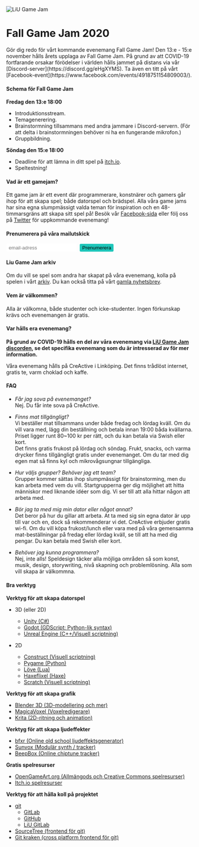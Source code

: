 <img src="/static/img/logga.png" alt="LiU Game Jam" id="gamejam-logo">
<h1>Fall Game Jam 2020</h1>
Gör dig redo för vårt kommande evenemang Fall Game Jam!
Den 13:e - 15:e november hålls årets upplaga av Fall Game Jam.
På grund av att COVID-19 fortfarande orsakar förödelser i världen hålls jammet på distans via vår [Discord-server](https://discord.gg/eHgXYMS). Ta även en titt på vårt [Facebook-event](https://www.facebook.com/events/4918751154809003/).

<h4 class="highlight">Schema för Fall Game Jam</h4>

**Fredag den 13:e 18:00**

- Introduktionsstream.
- Temagenerering.
- Brainstormning tillsammans med andra jammare i Discord-servern. (För att delta i brainstormningen behöver ni ha en fungerande mikrofon.)
- Gruppbildning.

**Söndag den 15:e 18:00**

- Deadline för att lämna in ditt spel på [itch.io](https://itch.io).
- Speltestning!

<h4 class="highlight">Vad är ett gamejam?</h4>

Ett game jam är ett event där programmerare, konstnärer och gamers går ihop för att skapa spel; både datorspel och brädspel.
Alla våra game jams har sina egna slumpmässigt valda teman för inspiration och en 48-timmarsgräns att skapa sitt spel på!
Besök vår [Facebook-sida](https://www.facebook.com/liugamejam/) eller följ oss på [Twitter](https://twitter.com/LiuGameJam) för uppkommande evenemang!

<!-- Begin Mailchimp Signup Form -->
<style>
    #mc-embedded-subscribe {
        background-color: #1ec6ba;
        display: inline-block;
        border: none;
        border-radius: 3px;
        padding: 0.25em 0.5em;
    }
    div.clear, .mc-field-group {
        display: inline-block;
    }
    #mce-EMAIL {
        border: none;
        border-radius: 2px;
        padding: 0.25em 0.5em;
    }
</style>
<div id="mc_embed_signup">
<form action="https://liugamejam.us12.list-manage.com/subscribe/post?u=092a6fffba8f6063437a51495&amp;id=c3863c4bf5" method="post" id="mc-embedded-subscribe-form" name="mc-embedded-subscribe-form" class="validate" target="_blank" novalidate>
    <div id="mc_embed_signup_scroll">
        <h4 class="highlight">Prenumerera på våra mailutskick</h4>
        <div class="mc-field-group">
        <input type="email" value="" name="EMAIL" class="required email" id="mce-EMAIL" placeholder="email-adress">
        </div>
    <div id="mce-responses" class="clear">
        <div class="response" id="mce-error-response" style="display:none"></div>
        <div class="response" id="mce-success-response" style="display:none"></div>
    </div>    <!-- real people should not fill this in and expect good things - do not remove this or risk form bot signups-->
    <div style="position: absolute; left: -5000px;" aria-hidden="true"><input type="text" name="b_092a6fffba8f6063437a51495_c3863c4bf5" tabindex="-1" value=""></div>
    <div class="clear"><input type="submit" value="Prenumerera" name="subscribe" id="mc-embedded-subscribe" class="button"></div>
    </div>
</form>
</div>

<!--End mc_embed_signup-->

<h4 class="highlight">Liu Game Jam arkiv</h4>

Om du vill se spel som andra har skapat på våra evenemang, kolla på spelen i vårt [arkiv](https://itch.io/c/64050/liu-game-jam). Du kan också titta på vårt [gamla nyhetsbrev](http://us12.campaign-archive2.com/home/?u=092a6fffba8f6063437a51495&id=c3863c4bf5).

<h4 class="highlight">Vem är välkommen?</h4>

Alla är välkomna, både studenter och icke-studenter. Ingen förkunskap krävs och evenemangen är gratis.

<h4 class="highlight">Var hålls era evenemang?</h4>

**På grund av COVID-19 hålls en del av våra evenemang via [LiU Game Jam discorden](https://discord.gg/eHgXYMS), se det specifika evenemang som du är intresserad av för mer information.**

Våra evenemang hålls på CreActive i Linköping. Det finns trådlöst internet, gratis te, varm choklad och kaffe.

<h4 class="highlight">FAQ</h4>

- <em class="highlight">Får jag sova på evenemanget?</em> <br>
Nej. Du får inte sova på CreActive.

- <em class="highlight">Finns mat tillgängligt?</em> <br>
Vi beställer mat tillsammans under både fredag och lördag kväll. Om du vill vara med, lägg din  beställning och betala innan 19:00 båda kvällarna. Priset ligger runt 80~100 kr per rätt, och du kan betala via Swish eller kort. <br>
Det finns gratis frukost på lördag och söndag. Frukt, snacks, och varma drycker finns tillgängligt gratis under evenemanget. Om du tar med dig egen mat så finns kyl och mikrovågsungnar tillgängliga.

- <em class="highlight">Hur väljs grupper? Behöver jag ett team?</em> <br>
Grupper kommer sättas ihop slumpmässigt för brainstorming, men du kan arbeta med vem du vill. Startgrupperna ger dig möjlighet att hitta människor med liknande idéer som dig. Vi ser till att alla hittar någon att arbeta med.

- <em class="highlight">Bör jag ta med mig min dator eller något annat?</em> <br>
Det beror på hur du gillar att arbeta. At ta med sig sin egna dator är upp till var och en, dock så rekommenderar vi det. CreActive erbjuder gratis wi-fi. Om du vill köpa frukost/lunch eller vara med på våra gemensamma mat-beställningar på fredag eller lördag kväll, se till att ha med dig pengar. Du kan betala med Swish eller kort.

- <em class="highlight">Behöver jag kunna programmera?</em> <br>
Nej, inte alls! Speldesign täcker alla möjliga områden så som konst, musik, design, storywriting, nivå skapning och problemlösning. Alla som vill skapa är välkommna.

<h4 class="highlight">Bra verktyg</h4>

**Verktyg för att skapa datorspel**

- 3D (eller 2D) 
    - [Unity (C#)](http://unity3d.com/)
    - [Godot (GDScript: Python-lik syntax)](https://godotengine.org/)
    - [Unreal Engine (C++/Visuell scriptning)](https://www.unrealengine.com/)

- 2D
    - [Construct (Visuell scriptning)](https://www.scirra.com/)
    - [Pygame (Python)](http://www.pygame.org/)
    - [Löve (Lua)](https://love2d.org/)
    - [Haxeflixel (Haxe)](http://haxeflixel.com/)
    - [Scratch (Visuell scriptning)](https://scratch.mit.edu/)

**Verktyg för att skapa grafik**

- [Blender 3D (3D-modellering och mer)](https://www.blender.org/)
- [MagicaVoxel (Voxelredigerare)](https://ephtracy.github.io/)
- [Krita (2D-ritning och animation)](https://krita.org/)

**Verktyg för att skapa ljudeffekter**

- [bfxr (Online old school ljudeffektsgenerator)](http://www.bfxr.net/)
- [Sunvox (Modulär synth / tracker)](http://www.warmplace.ru/soft/sunvox/)
- [BeepBox (Online chiptune tracker)](http://www.beepbox.co/)

**Gratis spelresurser**

- [OpenGameArt.org (Allmängods och Creative Commons spelresurser)](http://opengameart.org/)
- [Itch.io spelresurser](https://itch.io/game-assets)

**Verktyg för att hålla koll på projektet**

- [git](https://git-scm.com/)
    - [GitLab](http://gitlab.com/)
    - [GitHub](http://github.com/)
    - [LiU GitLab](https://gitlab.liu.se/)
- [SourceTree (frontend för git)](https://www.sourcetreeapp.com/)
- [Git kraken (cross platform frontend för git)](https://www.gitkraken.com/)
